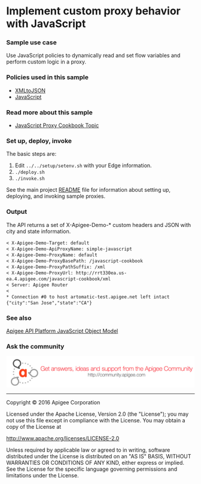 # Implement custom proxy behavior with JavaScript

### Sample use case

Use JavaScript policies to dynamically read and set flow variables and perform custom logic in a proxy. 

### Policies used in this sample

* [XMLtoJSON](http://docs.apigee.com/api-services/reference/xml-json-policy)
* [JavaScript](http://docs.apigee.com/api-services/reference/javascript-policy)

### Read more about this sample

* [JavaScript Proxy Cookbook Topic](http://apigee.com/docs/api-platform/content/use-javascript-customize-api)

### Set up, deploy, invoke

The basic steps are:

1. Edit `../../setup/setenv.sh` with your Edge information.
2. `./deploy.sh`
3. `./invoke.sh`

See the main project [README](../../README.md) file for information about setting up, deploying, and invoking sample proxies. 

### Output 

The API returns a set of X-Apigee-Demo-* custom headers and JSON with city and state information. 

```
< X-Apigee-Demo-Target: default
< X-Apigee-Demo-ApiProxyName: simple-javascript
< X-Apigee-Demo-ProxyName: default
< X-Apigee-Demo-ProxyBasePath: /javascript-cookbook
< X-Apigee-Demo-ProxyPathSuffix: /xml
< X-Apigee-Demo-ProxyUrl: http://rrt330ea.us-ea.4.apigee.com/javascript-cookbook/xml
< Server: Apigee Router
<
* Connection #0 to host artomatic-test.apigee.net left intact
{"city":"San Jose","state":"CA"} 
```

### See also

[Apigee API Platform JavaScript Object Model](https://apigee.com/docs/enterprise/content/apigee-javascript-object-model)

### Ask the community

[![alt text](../../images/apigee-community.png "Apigee Community is a great place to ask questions and find answers about developing API proxies. ")](https://community.apigee.com?via=github)

---

Copyright © 2016 Apigee Corporation

Licensed under the Apache License, Version 2.0 (the "License"); you may not use
this file except in compliance with the License. You may obtain a copy
of the License at

http://www.apache.org/licenses/LICENSE-2.0

Unless required by applicable law or agreed to in writing, software
distributed under the License is distributed on an "AS IS" BASIS,
WITHOUT WARRANTIES OR CONDITIONS OF ANY KIND, either express or implied.
See the License for the specific language governing permissions and
limitations under the License.
